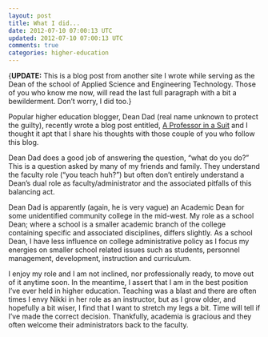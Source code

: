 ```yaml
---           
layout: post
title: What I did...
date: 2012-07-10 07:00:13 UTC
updated: 2012-07-10 07:00:13 UTC
comments: true
categories: higher-education
---
```


{**UPDATE:** This is a blog post from another site I wrote while serving as the Dean of the school of Applied Science and Engineering Technology. Those of you who know me now, will read the last full paragraph with a bit a bewilderment. Don’t worry, I did too.}

Popular higher education blogger, Dean Dad (real name unknown to protect the guilty), recently wrote a blog post entitled, [A Professor in a Suit](http://suburbdad.blogspot.com/2011/01/professor-in-suit.html) and I thought it apt that I share his thoughts with those couple of you who follow this blog.

Dean Dad does a good job of answering the question, “what do you do?” This is a question asked by many of my friends and family. They understand the faculty role (“you teach huh?”) but often don’t entirely understand a Dean’s dual role as faculty/administrator and the associated pitfalls of this balancing act.

Dean Dad is apparently (again, he is very vague) an Academic Dean for some unidentified community college in the mid-west. My role as a school Dean; where a school is a smaller academic branch of the college containing specific and associated disciplines, differs slightly. As a school Dean, I have less influence on college administrative policy as I focus my energies on smaller school related issues such as students, personnel management, development, instruction and curriculum.

I enjoy my role and I am not inclined, nor professionally ready, to move out of it anytime soon. In the meantime, I assert that I am in the best position I’ve ever held in higher education. Teaching was a blast and there are often times I envy Nikki in her role as an instructor, but as I grow older, and hopefully a bit wiser, I find that I want to stretch my legs a bit. Time will tell if I’ve made the correct decision. Thankfully, academia is gracious and they often welcome their administrators back to the faculty.